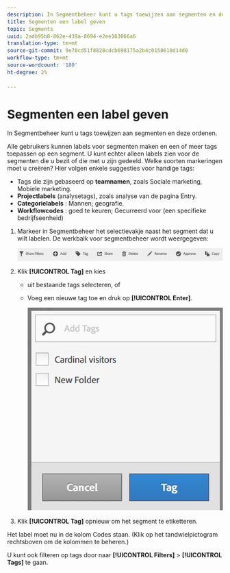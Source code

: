 ```yaml
---
description: In Segmentbeheer kunt u tags toewijzen aan segmenten en deze ordenen.
title: Segmenten een label geven
topic: Segments
uuid: 2adb95b8-862e-439a-8694-e2ee163066a6
translation-type: tm+mt
source-git-commit: 9e70cd51f8828cdcb698175a2b4c0150610d14d0
workflow-type: tm+mt
source-wordcount: '180'
ht-degree: 2%

---
```



# Segmenten een label geven

In Segmentbeheer kunt u tags toewijzen aan segmenten en deze ordenen.

Alle gebruikers kunnen labels voor segmenten maken en een of meer tags toepassen op een segment. U kunt echter alleen labels zien voor de segmenten die u bezit of die met u zijn gedeeld. Welke soorten markeringen moet u creëren? Hier volgen enkele suggesties voor handige tags:

* Tags die zijn gebaseerd op **teamnamen**, zoals Sociale marketing, Mobiele marketing.
* **Projectlabels** (analysetags), zoals analyse van de pagina Entry.
* **Categorielabels** : Mannen; geografie.
* **Workflowcodes** : goed te keuren; Gecurreerd voor (een specifieke bedrijfseenheid)

1. Markeer in Segmentbeheer het selectievakje naast het segment dat u wilt labelen. De werkbalk voor segmentbeheer wordt weergegeven:

   ![](assets/segment_mgmt_toolbar.png)

1. Klik **[!UICONTROL Tag]** en kies

   * uit bestaande tags selecteren, of
   * Voeg een nieuwe tag toe en druk op **[!UICONTROL Enter]**.

      ![](assets/tagging_ui.png)

1. Klik **[!UICONTROL Tag]** opnieuw om het segment te etiketteren.

Het label moet nu in de kolom Codes staan. (Klik op het tandwielpictogram rechtsboven om de kolommen te beheren.)

U kunt ook filteren op tags door naar **[!UICONTROL Filters]** > **[!UICONTROL Tags]** te gaan.
